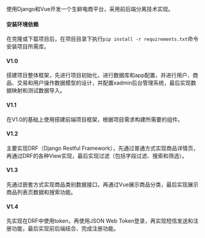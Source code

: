 使用Django和Vue开发一个生鲜电商平台，采用前后端分离技术实现。

#### 安装环境依赖
在克隆或下载项目后，在项目目录下执行`pip install -r requirements.txt`命令安装项目所需库。

#### V1.0
搭建项目整体框架，先进行项目初始化、进行数据库和app配置，并进行用户、商品、交易和用户操作数据模型的设计，并配置xadmin后台管理系统，最后实现数据映射和测试数据导入。

#### V1.1
在V1.0的基础上使用搭建前端项目框架，根据项目需求构建所需要的组件。

#### V1.2
主要实现DRF（Django Restful Framework），先通过普通方式实现商品详情页，再通过DRF的各种View实现，最后实现过滤（包括字段过滤、搜索和筛选）。

#### V1.3
先通过嵌套方式实现商品类别数据接口，再通过Vue展示商品分类，最后实现展示商品列表页数据和搜索功能。

#### V1.4
先实现在DRF中使用token，再使用JSON Web Token登录，再实现短信发送和注册功能，最后实现前后端结合、完成注册功能。